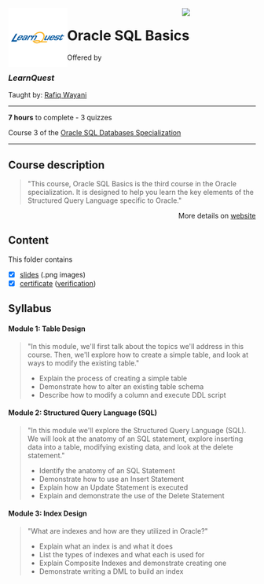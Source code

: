 <a href="https://www.coursera.org/learn/oracle-sql-basics">
  <img src="/img/Oracle_SQL_logo.avif" width="150" align="right">
</a>

<img src="/img/LearnQuest_logo.png" width="120" align="left">

# Oracle SQL Basics

Offered by 
### *LearnQuest*

Taught by: [Rafiq Wayani](https://www.coursera.org/instructor/~76307871)

---

**7 hours** to complete - 3 quizzes

Course 3 of the [Oracle SQL Databases Specialization](../) 

---

## Course description

>"This course, Oracle SQL Basics is the third course in the Oracle specialization. It is designed to help you learn the key elements of the Structured Query Language specific to Oracle."

<p align="right">More details on <a href="https://www.coursera.org/learn/oracle-sql-basics">website</a></p>

## Content
This folder contains 
- [x] [slides](./Slides) (.png images)
- [x] [certificate](./Coursera_Certificate_Oracle_Database_Platform.pdf) ([verification](https://coursera.org/verify/JF4E4HXR8788))

## Syllabus

#### Module 1: Table Design

>"In this module, we'll first talk about the topics we'll address in this course. Then, we'll explore how to create a simple table, and look at ways to modify the existing table."
>- Explain the process of creating a simple table
>- Demonstrate how to alter an existing table schema
>- Describe how to modify a column and execute DDL script

#### Module 2: Structured Query Language (SQL)

>"In this module we'll explore the Structured Query Language (SQL). We will look at the anatomy of an SQL statement, explore inserting data into a table, modifying existing data, and look at the delete statement."
>- Identify the anatomy of an SQL Statement
>- Demonstrate how to use an Insert Statement
>- Explain how an Update Statement is executed
>- Explain and demonstrate the use of the Delete Statement

#### Module 3: Index Design

>"What are indexes and how are they utilized in Oracle?"
>- Explain what an index is and what it does
>- List the types of indexes and what each is used for
>- Explain Composite Indexes and demonstrate creating one
>- Demonstrate writing a DML to build an index
